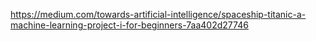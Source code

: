https://medium.com/towards-artificial-intelligence/spaceship-titanic-a-machine-learning-project-i-for-beginners-7aa402d27746
